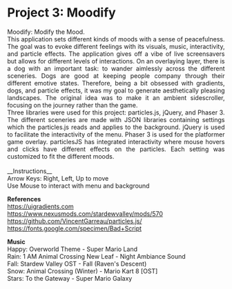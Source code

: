 Project 3: Moodify
==============

<div style="text-align: justify">
Moodify: Modify the Mood.</br>
This application sets different kinds of moods with a sense of peacefulness. The goal was to evoke different feelings with its visuals, music, interactivity, and particle effects. The application gives off a vibe of live screensavers but allows for different levels of interactions. On an overlaying layer, there is a dog with an important task: to wander aimlessly across the different sceneries. Dogs are good at keeping people company through their different emotive states. Therefore, being a bit obsessed with gradients, dogs, and particle effects, it was my goal to generate aesthetically pleasing landscapes.
The original idea was to make it an ambient sidescroller, focusing on the journey rather than the game.
</br>Three libraries were used for this project: particles.js, jQuery, and Phaser 3. The different sceneries are made with JSON libraries containing settings which the particles.js reads and applies to the background. jQuery is used to facilitate the interactivity of the menu. Phaser 3 is used for the platformer game overlay. particlesJS has integrated interactivity where mouse hovers and clicks have different effects on the particles. Each setting was customized to fit the different moods.
</br>
</div>
</br>
__Instructions__</br>
Arrow Keys: Right, Left, Up to move</br>
Use Mouse to interact with menu and background</br>

__References__</br>
https://uigradients.com</br>
https://www.nexusmods.com/stardewvalley/mods/570</br>
https://github.com/VincentGarreau/particles.js/</br>
https://fonts.google.com/specimen/Bad+Script</br>

__Music__</br>
Happy: Overworld Theme - Super Mario Land</br>
Rain: 1 AM Animal Crossing New Leaf - Night Ambiance Sound</br>
Fall: Stardew Valley OST - Fall (Raven's Descent)</br>
Snow: Animal Crossing (Winter) - Mario Kart 8 [OST]</br>
Stars: To the Gateway - Super Mario Galaxy
